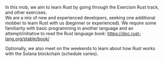 In this mob, we aim to learn Rust by going through the Exercism Rust track, and other exercises.  
We are a mix of new and experienced developers, seeking one additional mobber to learn Rust with us (beginner or experienced).
We require some familiarity with basic programming in another language and an attempt/initiative to read the Rust language book: https://doc.rust-lang.org/stable/book/

Optionally, we also meet on the weekends to learn about how Rust works with the Solana blockchain (schedule varies).

